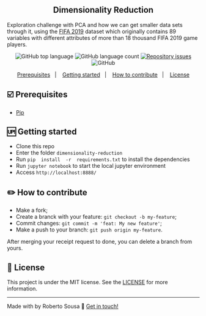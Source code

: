 


<h2 align="center">
	Dimensionality Reduction
</h2>

<p align="center">

Exploration challenge with PCA and how we can get smaller data sets through it, using the [FIFA 2019](https://www.kaggle.com/karangadiya/fifa19) dataset which originally contains 89 variables with different attributes of more than 18 thousand FIFA 2019 game players.
</p>
<p align="center">
  <img alt="GitHub top language" src="https://img.shields.io/github/languages/top/robertosousa1/dimensionality-reduction.svg">
  
  <img alt="GitHub language count" src="https://img.shields.io/github/languages/count/robertosousa1/dimensionality-reduction.svg">
  
  <a href="https://github.com/robertosousa1/dimensionality-reduction/issues">
    <img alt="Repository issues" src="https://img.shields.io/github/issues/robertosousa1/dimensionality-reduction.svg">
  </a>

  <img alt="GitHub" src="https://img.shields.io/github/license/robertosousa1/dimensionality-reduction.svg">   
</p>

<p align="center">
  <a href="#ballot_box_with_check-prerequisites">Prerequisites</a>&nbsp;&nbsp;&nbsp;|&nbsp;&nbsp;&nbsp;
    <a href="#up-getting-started">Getting started</a>&nbsp;&nbsp;&nbsp;|&nbsp;&nbsp;&nbsp;
  <a href="#pencil2-how-to-contribute">How to contribute</a>&nbsp;&nbsp;&nbsp;|&nbsp;&nbsp;&nbsp;
  <a href="#memo-license">License</a>
</p>

## [](#prerequisites):ballot_box_with_check: Prerequisites
-   [Pip](https://pypi.org/project/pip/)

## [](#getting-started):up: Getting started

-   Clone this repo
-  Enter the folder `dimensionality-reduction`
-  Run `pip  install  -r  requirements.txt` to install the dependencies
-  Run  `jupyter notebook`  to start the local jupyter environment
-  Access  `http://localhost:8888/`

## [](#how-to-contribute):pencil2: How to contribute

-   Make a fork;
-   Create a branck with your feature:  `git checkout -b my-feature`;
-   Commit changes:  `git commit -m 'feat: My new feature'`;
-   Make a push to your branch:  `git push origin my-feature`.

After merging your receipt request to done, you can delete a branch from yours.

## [](#license):memo: License
This project is under the MIT license. See the [LICENSE](https://github.com/robertosousa1/dimensionality-reduction/blob/master/LICENSE)	 for more information.

----------

Made with by Roberto Sousa  👋  [Get in touch!](https://www.linkedin.com/in/robertosousa01/)
